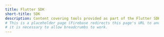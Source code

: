 ```yaml
---
title: Flutter SDK
short-title: SDK
description: Content covering tools provided as part of the Flutter SDK.
# This is a placeholder page (Firebase redirects this page's URL to another);
# it is necessary to allow breadcrumbs to work.
---
```

